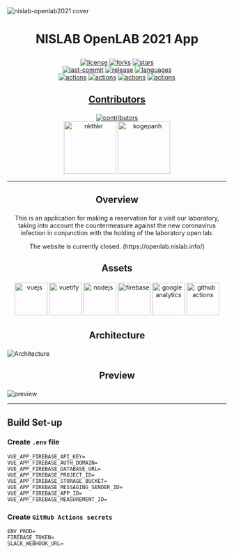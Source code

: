 <img src="https://user-images.githubusercontent.com/49851726/118398303-f497c680-b692-11eb-8d6a-cbe5ba9465e5.png" alt="nislab-openlab2021 cover">

# <p align="center">NISLAB OpenLAB 2021 App</p>

<div align="center">
<a href="https://github.com/Kenny-NISLab/openlab-2021/blob/main/LICENSE"><img src="https://img.shields.io/github/license/Kenny-NISLab/openlab-2021" alt="license"></a>
<a href="https://github.com/Kenny-NISLab/openlab-2021"><img src="https://img.shields.io/github/forks/Kenny-NISLab/openlab-2021?style=social" alt="forks"></a>
<a href="https://github.com/Kenny-NISLab/openlab-2021"><img src="https://img.shields.io/github/stars/Kenny-NISLab/openlab-2021?style=social" alt="stars"></a>
</div>

<div align="center">
<a href="https://github.com/Kenny-NISLab/nisroom/commits/main"><img src="https://img.shields.io/github/last-commit/Kenny-NISLab/nisroom" alt="last-commit"></a>
<a href="https://github.com/Kenny-NISLab/nisroom/releases"><img src="https://img.shields.io/github/v/release/Kenny-NISLab/nisroom" alt="release"></a>
<a href="https://github.com/Kenny-NISLab/nisroom"><img src="https://img.shields.io/github/languages/top/Kenny-NISLab/nisroom" alt="languages"></a>
</div>

<div align="center">
<a href="https://github.com/Kenny-NISLab/openlab-2021/actions/workflows/push_main.yml"><img src="https://github.com/kogepanh/openlab/workflows/Push%20Main%20Branch/badge.svg" alt="actions"></a>
<a href="https://github.com/Kenny-NISLab/openlab-2021/actions/workflows/pr_main.yml"><img src="https://github.com/kogepanh/openlab/workflows/Pull%20Request%20Main%20Branch/badge.svg" alt="actions"></a>
<a href="https://github.com/Kenny-NISLab/openlab-2021/actions/workflows/push_develop.yml"><img src="https://github.com/kogepanh/openlab/workflows/Push%20Develop%20Branch/badge.svg" alt="actions"></a>
<a href="https://github.com/Kenny-NISLab/openlab-2021/actions/workflows/pr_develop.yml"><img src="https://github.com/kogepanh/openlab/workflows/Pull%20Request%20Develop%20Branch/badge.svg" alt="actions"></a>
</div>

## <p align="center"><a href="https://github.com/Kenny-NISLab/openlab-2021/graphs/contributors">Contributors</a></p>

<div align="center">
<a href="https://github.com/Kenny-NISLab/openlab-2021/graphs/contributors"><img src="https://img.shields.io/github/contributors/Kenny-NISLab/nisroom" alt="contributors"></a>
</div>

<div align="center">
<a href="https://github.com/nkthkr"><img src="https://avatars.githubusercontent.com/u/55532835?v=4" alt="nkthkr" height="120px"></a>
<a href="https://github.com/kogepanh"><img src="https://avatars.githubusercontent.com/u/49851726?v=4" alt="kogepanh" height="120px"></a>
</div>

---

## <p align="center">Overview</p>

<p align="center">This is an application for making a reservation for a visit our laboratory, taking into account the countermeasure against the new coronavirus infection in conjunction with the holding of the laboratory open lab.</p>

<p align="center">The website is currently closed. (https://openlab.nislab.info/)</p>

## <p align="center">Assets</p>

<p align="center">
<a href="https://vuejs.org/" target="_blank" rel="noopener noreferrer"><img src="https://user-images.githubusercontent.com/49851726/118399748-98847080-b699-11eb-856f-3fa39e8d2614.png" alt="vuejs" height="75px"></a>
<a href="https://vuetifyjs.com/" target="_blank" rel="noopener noreferrer"><img src="https://user-images.githubusercontent.com/49851726/118399751-9a4e3400-b699-11eb-808d-66515487c281.png" alt="vuetify" height="75px"></a>
<a href="https://nodejs.org/" target="_blank" rel="noopener noreferrer"><img src="https://user-images.githubusercontent.com/49851726/118399749-99b59d80-b699-11eb-9c17-aff36a255c09.png" alt="nodejs" height="75px"></a>
<a href="https://firebase.google.com/" target="_blank" rel="noopener noreferrer"><img src="https://user-images.githubusercontent.com/49851726/118399860-206a7a80-b69a-11eb-98ad-ba63047e2ccb.png" alt="firebase" height="75px"></a>
<a href="https://analytics.google.com/analytics/web" target="_blank" rel="noopener noreferrer"><img src="https://user-images.githubusercontent.com/49851726/118399753-9ae6ca80-b699-11eb-825e-1b444a70c0c4.png" alt="google analytics" height="75px"></a>
<a href="https://github.com/actions" target="_blank" rel="noopener noreferrer"><img src="https://user-images.githubusercontent.com/49851726/118399755-9b7f6100-b699-11eb-9f0c-3ede6da6ca90.png" alt="github actions" height="75px"></a>
</p>

## <p align="center">Architecture</p>

![Architecture](https://user-images.githubusercontent.com/49851726/105703760-0ec95f80-5f51-11eb-9ace-2b1514595ec2.png)

## <p align="center">Preview</p>

![preview](https://user-images.githubusercontent.com/49851726/105704969-e5a9ce80-5f52-11eb-8c8d-8bd0263a3bb9.gif)

---

## Build Set-up

### Create `.env` file

```.env
VUE_APP_FIREBASE_API_KEY=
VUE_APP_FIREBASE_AUTH_DOMAIN=
VUE_APP_FIREBASE_DATABASE_URL=
VUE_APP_FIREBASE_PROJECT_ID=
VUE_APP_FIREBASE_STORAGE_BUCKET=
VUE_APP_FIREBASE_MESSAGING_SENDER_ID=
VUE_APP_FIREBASE_APP_ID=
VUE_APP_FIREBASE_MEASUREMENT_ID=
```

### Create `GitHub Actions secrets`

```.env
ENV_PROD=
FIREBASE_TOKEN=
SLACK_WEBHOOK_URL=
```
